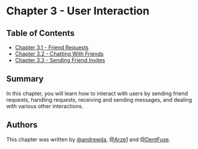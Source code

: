 # Chapter 3 - User Interaction

## Table of Contents

- [Chapter 3.1 - Friend Requests](./Chapter%203.1%20-%20Friend%20Requests)
- [Chapter 3.2 - Chatting With Friends](./Chapter%203.2%20-%20Chatting%20With%20Friends)
- [Chapter 3.3 - Sending Friend Invites](./Chapter%203.3%20-%20Sending%20Group%20Invites)

## Summary

In this chapter, you will learn how to interact with users by sending friend
requests, handling requests, receiving and sending messages, and dealing with
various other interactions.

## Authors

This chapter was written by [@andrewda](https://github.com/andrewda),
[@Arze1](https://github.com/Arze1) and [@DentFuse](https://github.com/DentFuse).
